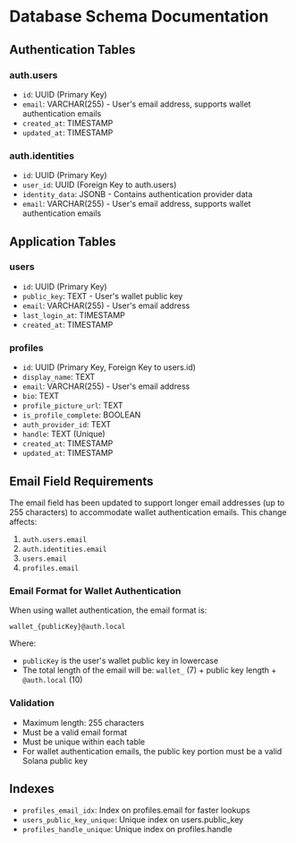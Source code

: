 # Database Schema Documentation

## Authentication Tables

### auth.users
- `id`: UUID (Primary Key)
- `email`: VARCHAR(255) - User's email address, supports wallet authentication emails
- `created_at`: TIMESTAMP
- `updated_at`: TIMESTAMP

### auth.identities
- `id`: UUID (Primary Key)
- `user_id`: UUID (Foreign Key to auth.users)
- `identity_data`: JSONB - Contains authentication provider data
- `email`: VARCHAR(255) - User's email address, supports wallet authentication emails

## Application Tables

### users
- `id`: UUID (Primary Key)
- `public_key`: TEXT - User's wallet public key
- `email`: VARCHAR(255) - User's email address
- `last_login_at`: TIMESTAMP
- `created_at`: TIMESTAMP

### profiles
- `id`: UUID (Primary Key, Foreign Key to users.id)
- `display_name`: TEXT
- `email`: VARCHAR(255) - User's email address
- `bio`: TEXT
- `profile_picture_url`: TEXT
- `is_profile_complete`: BOOLEAN
- `auth_provider_id`: TEXT
- `handle`: TEXT (Unique)
- `created_at`: TIMESTAMP
- `updated_at`: TIMESTAMP

## Email Field Requirements

The email field has been updated to support longer email addresses (up to 255 characters) to accommodate wallet authentication emails. This change affects:

1. `auth.users.email`
2. `auth.identities.email`
3. `users.email`
4. `profiles.email`

### Email Format for Wallet Authentication

When using wallet authentication, the email format is:
```
wallet_{publicKey}@auth.local
```

Where:
- `publicKey` is the user's wallet public key in lowercase
- The total length of the email will be: `wallet_` (7) + public key length + `@auth.local` (10)

### Validation

- Maximum length: 255 characters
- Must be a valid email format
- Must be unique within each table
- For wallet authentication emails, the public key portion must be a valid Solana public key

## Indexes

- `profiles_email_idx`: Index on profiles.email for faster lookups
- `users_public_key_unique`: Unique index on users.public_key
- `profiles_handle_unique`: Unique index on profiles.handle 